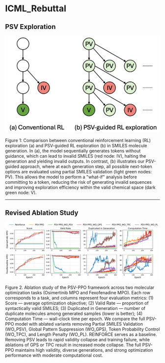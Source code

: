 # ICML_Rebuttal

## PSV Exploration
![Alt text](https://github.com/yixuehenshang/ICML_Rebuttal/blob/main/Exploration.png)

Figure 1: Comparison between conventional reinforcement learning (RL) exploration (a) and PSV-guided RL exploration (b) in SMILES molecule generation. In (a), the model sequentially generates tokens without guidance, which can lead to invalid SMILES (red node: IV), halting the generation and yielding invalid outputs. In contrast, (b) illustrates our PSV-guided approach, where at each generation step, all possible next-token options are evaluated using partial SMILES validation (light green nodes: PV). This allows the model to perform a "what-if" analysis before committing to a token, reducing the risk of generating invalid sequences and improving exploration efficiency within the valid chemical space (dark green node: V).

---

## Revised Ablation Study
![Alt text](https://github.com/yixuehenshang/ICML_Rebuttal/blob/main/ablation_plot_rebuttal.png)

Figure 2. Ablation study of the PSV-PPO framework across two molecular optimization tasks (Osimertinib MPO and Fexofenadine MPO). Each row corresponds to a task, and columns represent four evaluation metrics: (1) Score — average optimization objective; (2) Valid Rate — proportion of syntactically valid SMILES; (3) Duplicated in Generation — number of duplicate molecules among generated samples (lower is better); (4) Computation Time — wall-clock time per epoch. We compare the full PSV-PPO model with ablated variants removing Partial SMILES Validation (WO_PSV), Global Pattern Suppression (WO_GPS), Token Probability Control (WO_TPC), and Length Penalty (WO_PL). REINFORCE serves as a baseline. Removing PSV leads to rapid validity collapse and training failure, while ablations of GPS or TPC result in increased mode collapse. The full PSV-PPO maintains high validity, diverse generations, and strong optimization performance with moderate computational cost.
